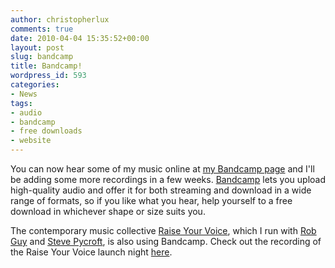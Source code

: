 ```yaml
---
author: christopherlux
comments: true
date: 2010-04-04 15:35:52+00:00
layout: post
slug: bandcamp
title: Bandcamp!
wordpress_id: 593
categories:
- News
tags:
- audio
- bandcamp
- free downloads
- website
---
```


You can now hear some of my music online at [my Bandcamp page](http://www.hear.chrisswithinbank.net) and I'll be adding some more recordings in a few weeks. [Bandcamp](http://bandcamp.com/) lets you upload high-quality audio and offer it for both streaming and download in a wide range of formats, so if you like what you hear, help yourself to a free download in whichever shape or size suits you.

The contemporary music collective [Raise Your Voice](http://www.raise-your-voice.org/), which I run with [Rob Guy](http://www.robert-guy.com/) and [Steve Pycroft](http://www.stevepycroft.com), is also using Bandcamp. Check out the recording of the Raise Your Voice launch night [here](http://www.hear.raise-your-voice.org/).
